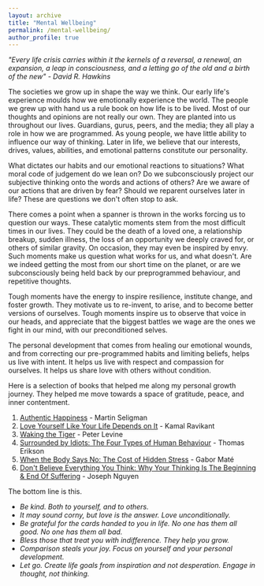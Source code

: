```yaml
---
layout: archive
title: "Mental Wellbeing"
permalink: /mental-wellbeing/
author_profile: true
---
```


_"Every life crisis carries within it the kernels of a reversal, a renewal, an expansion, a leap in consciousness, and a letting go of the old and a birth of the new" - David R. Hawkins_



The societies we grow up in shape the way we think. Our early life's experience moulds how we emotionally experience the world. The people we grew up with hand us a rule book on how life is to be lived. Most of our thoughts and opinions are not really our own. They are planted into us throughout our lives. Guardians, gurus, peers, and the media; they all play a role in how we are programmed. As young people, we have little ability to influence our way of thinking. Later in life, we believe that our interests, drives, values, abilities, and emotional patterns constitute our personality. 

What dictates our habits and our emotional reactions to situations? What moral code of judgement do we lean on? Do we subconsciously project our subjective thinking onto the words and actions of others? Are we aware of our actions that are driven by fear? Should we reparent ourselves later in life? These are questions we don't often stop to ask.

There comes a point when a spanner is thrown in the works forcing us to question our ways. These catalytic moments stem from the most difficult times in our lives. They could be the death of a loved one, a relationship breakup, sudden illness, the loss of an opportunity we deeply craved for, or others of similar gravity. On occasion, they may even be inspired by envy. Such moments make us question what works for us, and what doesn't. Are we indeed getting the most from our short time on the planet, or are we subconsciously being held back by our preprogrammed behaviour, and repetitive thoughts. 

Tough moments have the energy to inspire resilience, institute change, and foster growth. They motivate us to re-invent, to arise, and to become better versions of ourselves. Tough moments inspire us to observe that voice in our heads, and appreciate that the biggest battles we wage are the ones we fight in our mind, with our preconditioned selves. 

The personal development that comes from healing our emotional wounds, and from correcting our pre-programmed habits and limiting beliefs, helps us live with intent. It helps us live with respect and compassion for ourselves. It helps us share love with others without condition.

Here is a selection of books that helped me along my personal growth journey. They helped me move towards a space of gratitude, peace, and inner contentment. 

1. [Authentic Happiness](https://www.waterstones.com/book/authentic-happiness/martin-seligman/9781857886771) - Martin Seligman
2. [Love Yourself Like Your Life Depends on It](https://www.amazon.com/Love-Yourself-Like-Your-Depends/dp/B07T9NYCFL/?_encoding=UTF8&pd_rd_w=qAALI&content-id=amzn1.sym.cf86ec3a-68a6-43e9-8115-04171136930a&pf_rd_p=cf86ec3a-68a6-43e9-8115-04171136930a&pf_rd_r=142-9607719-5216645&pd_rd_wg=DYB01&pd_rd_r=0c4161fd-d7a2-43df-bbec-b355a8007140&ref_=aufs_ap_sc_dsk) - Kamal Ravikant
3. [Waking the Tiger](https://www.waterstones.com/book/waking-the-tiger-healing-trauma/peter-a-levine/ann-frederick/9781556432330) - Peter Levine
4. [Surrounded by Idiots: The Four Types of Human Behaviour](https://www.surroundedbyidiots.com/en/books/surrounded-by-idiots/) - Thomas Erikson
5. [When the Body Says No: The Cost of Hidden Stress](https://drgabormate.com/book/when-the-body-says-no/) - Gabor Maté
6. [Don't Believe Everything You Think: Why Your Thinking Is The Beginning & End Of Suffering](https://www.amazon.co.uk/Dont-Believe-Everything-You-Think/dp/B09WPP7R6S) - Joseph Nguyen

   
The bottom line is this.  

- _Be kind. Both to yourself, and to others._  
- _It may sound corny, but love is the answer. Love unconditionally._  
- _Be grateful for the cards handed to you in life. No one has them all good. No one has them all bad._  
- _Bless those that treat you with indifference. They help you grow._  
- _Comparison steals your joy. Focus on yourself and your personal development._
- _Let go. Create life goals from inspiration and not desperation. Engage in thought, not thinking._

